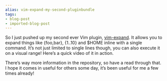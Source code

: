 ```yaml
---
alias: vim-expand-my-second-pluginbundle
tags:
- blog-post
- imported-blog-post
---
```



So I just pushed up my second ever Vim plugin, [vim-expand](https://github.com/Wolfy87/vim-expand). It allows you to expand things like \{foo,bar}, \{1..10} and $HOME inline with a single command. It’s not just limited to single lines though, you can also execute it on a visual range! Here’s a quick video of it in action.

There’s way more information in the repository, so have a read through that. I hope it comes in useful for others some day, it’s been useful for me a few times already!
